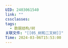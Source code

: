```yaml
---
UID: 2403061540
link: ""
cssclasses: 
tags:
  - 数据结构/树
关联文件: "[[05_树和二叉树]]"
Time: 2024-03-06T15:53:00
---
```






















